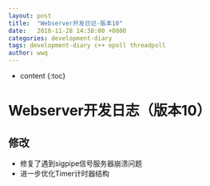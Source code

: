 ```yaml
---
layout: post
title:  "Webserver开发日记-版本10"
date:   2018-11-28 14:38:00 +0800
categories: development-diary
tags: development-diary c++ epoll threadpoll
author: wwq
---
```


* content
{:toc}

Webserver开发日志（版本10）
====

修改
----
* 修复了遇到sigpipe信号服务器崩溃问题
* 进一步优化Timer计时器结构

